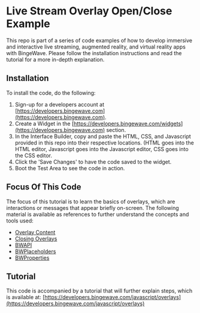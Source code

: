 # Live Stream Overlay Open/Close Example
This repo is part of a series of code examples of how to develop immersive and interactive live streaming, augmented reality, and virtual reality apps with BingeWave. Please follow the installation instructions and read the tutorial for a more in-depth explanation.

## Installation
To install the code, do the following:
1. Sign-up for a developers account at [https://developers.bingewave.com](https://developers.bingewave.com).
2. Create a Widget in the [https://developers.bingewave.com/widgets](https://developers.bingewave.com) section.
3. In the Interface Builder, copy and paste the HTML, CSS, and Javascript provided in this repo into their respective locations. (HTML goes into the HTML editor, Javascript goes into the Javascript editor, CSS goes into the CSS editor.
4. Click the 'Save Changes' to have the code saved to the widget.
5. Boot the Test Area to see the code in action.

## Focus Of This Code
The focus of this tutorial is to learn the basics of overlays, which are interactions or messages that appear briefly on-screen. The following material is available as references to further understand the concepts and tools used:

- [Overlay Content](https://developers.bingewave.com/docs/onscreen#content)
- [Closing Overlays](https://developers.bingewave.com/docs/onscreen#closeoverlay)
- [BWAPI](https://developers.bingewave.com/javascript/bwapi)
- [BWPlaceholders](https://developers.bingewave.com/javascript/placeholders)
- [BWProperties](https://developers.bingewave.com/javascript/bwproperties)

## Tutorial

This code is accompanied by a tutorial that will further explain steps, which is available at: [https://developers.bingewave.com/javascript/overlays](https://developers.bingewave.com/javascript/overlays)

